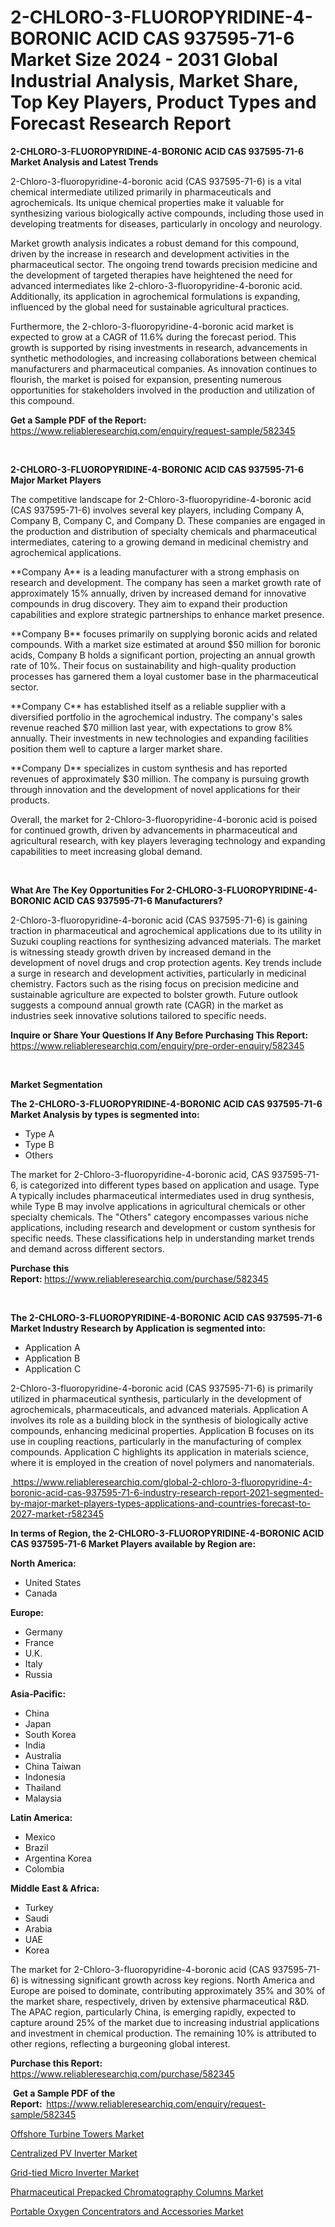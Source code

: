 <p><h1>2-CHLORO-3-FLUOROPYRIDINE-4-BORONIC ACID CAS 937595-71-6 Market Size 2024 - 2031 Global Industrial Analysis, Market Share, Top Key Players, Product Types and Forecast Research Report</h1></p><p><strong>2-CHLORO-3-FLUOROPYRIDINE-4-BORONIC ACID CAS 937595-71-6 Market Analysis and Latest Trends</strong></p>
<p><p>2-Chloro-3-fluoropyridine-4-boronic acid (CAS 937595-71-6) is a vital chemical intermediate utilized primarily in pharmaceuticals and agrochemicals. Its unique chemical properties make it valuable for synthesizing various biologically active compounds, including those used in developing treatments for diseases, particularly in oncology and neurology. </p><p>Market growth analysis indicates a robust demand for this compound, driven by the increase in research and development activities in the pharmaceutical sector. The ongoing trend towards precision medicine and the development of targeted therapies have heightened the need for advanced intermediates like 2-chloro-3-fluoropyridine-4-boronic acid. Additionally, its application in agrochemical formulations is expanding, influenced by the global need for sustainable agricultural practices.</p><p>Furthermore, the 2-chloro-3-fluoropyridine-4-boronic acid market is expected to grow at a CAGR of 11.6% during the forecast period. This growth is supported by rising investments in research, advancements in synthetic methodologies, and increasing collaborations between chemical manufacturers and pharmaceutical companies. As innovation continues to flourish, the market is poised for expansion, presenting numerous opportunities for stakeholders involved in the production and utilization of this compound.</p></p>
<p><strong>Get a Sample PDF of the Report:&nbsp;</strong> <a href="https://www.reliableresearchiq.com/enquiry/request-sample/582345?utm_campaign=1123&utm_medium=2&utm_source=Github&utm_content=ia&utm_term=08122024&utm_id=2-chloro-3-fluoropyridine-4-boronic-acid-cas-937595-71-6">https://www.reliableresearchiq.com/enquiry/request-sample/582345</a></p>
<p>&nbsp;</p>
<p><strong>2-CHLORO-3-FLUOROPYRIDINE-4-BORONIC ACID CAS 937595-71-6 Major Market Players</strong></p>
<p><p>The competitive landscape for 2-Chloro-3-fluoropyridine-4-boronic acid (CAS 937595-71-6) involves several key players, including Company A, Company B, Company C, and Company D. These companies are engaged in the production and distribution of specialty chemicals and pharmaceutical intermediates, catering to a growing demand in medicinal chemistry and agrochemical applications.</p><p>**Company A** is a leading manufacturer with a strong emphasis on research and development. The company has seen a market growth rate of approximately 15% annually, driven by increased demand for innovative compounds in drug discovery. They aim to expand their production capabilities and explore strategic partnerships to enhance market presence.</p><p>**Company B** focuses primarily on supplying boronic acids and related compounds. With a market size estimated at around $50 million for boronic acids, Company B holds a significant portion, projecting an annual growth rate of 10%. Their focus on sustainability and high-quality production processes has garnered them a loyal customer base in the pharmaceutical sector.</p><p>**Company C** has established itself as a reliable supplier with a diversified portfolio in the agrochemical industry. The company's sales revenue reached $70 million last year, with expectations to grow 8% annually. Their investments in new technologies and expanding facilities position them well to capture a larger market share.</p><p>**Company D** specializes in custom synthesis and has reported revenues of approximately $30 million. The company is pursuing growth through innovation and the development of novel applications for their products.</p><p>Overall, the market for 2-Chloro-3-fluoropyridine-4-boronic acid is poised for continued growth, driven by advancements in pharmaceutical and agricultural research, with key players leveraging technology and expanding capabilities to meet increasing global demand.</p></p>
<p>&nbsp;</p>
<p><strong>What Are The Key Opportunities For 2-CHLORO-3-FLUOROPYRIDINE-4-BORONIC ACID CAS 937595-71-6 Manufacturers?</strong></p>
<p><p>2-Chloro-3-fluoropyridine-4-boronic acid (CAS 937595-71-6) is gaining traction in pharmaceutical and agrochemical applications due to its utility in Suzuki coupling reactions for synthesizing advanced materials. The market is witnessing steady growth driven by increased demand in the development of novel drugs and crop protection agents. Key trends include a surge in research and development activities, particularly in medicinal chemistry. Factors such as the rising focus on precision medicine and sustainable agriculture are expected to bolster growth. Future outlook suggests a compound annual growth rate (CAGR) in the market as industries seek innovative solutions tailored to specific needs.</p></p>
<p><strong>Inquire or Share Your Questions If Any Before Purchasing This Report:</strong> <a href="https://www.reliableresearchiq.com/enquiry/pre-order-enquiry/582345?utm_campaign=1123&utm_medium=2&utm_source=Github&utm_content=ia&utm_term=08122024&utm_id=2-chloro-3-fluoropyridine-4-boronic-acid-cas-937595-71-6">https://www.reliableresearchiq.com/enquiry/pre-order-enquiry/582345</a></p>
<p>&nbsp;</p>
<p><strong>Market Segmentation</strong></p>
<p><strong>The 2-CHLORO-3-FLUOROPYRIDINE-4-BORONIC ACID CAS 937595-71-6 Market Analysis by types is segmented into:</strong></p>
<p><ul><li>Type A</li><li>Type B</li><li>Others</li></ul></p>
<p><p>The market for 2-Chloro-3-fluoropyridine-4-boronic acid, CAS 937595-71-6, is categorized into different types based on application and usage. Type A typically includes pharmaceutical intermediates used in drug synthesis, while Type B may involve applications in agricultural chemicals or other specialty chemicals. The "Others" category encompasses various niche applications, including research and development or custom synthesis for specific needs. These classifications help in understanding market trends and demand across different sectors.</p></p>
<p><strong>Purchase this Report:&nbsp;</strong><a href="https://www.reliableresearchiq.com/purchase/582345?utm_campaign=1123&utm_medium=2&utm_source=Github&utm_content=ia&utm_term=08122024&utm_id=2-chloro-3-fluoropyridine-4-boronic-acid-cas-937595-71-6">https://www.reliableresearchiq.com/purchase/582345</a></p>
<p>&nbsp;</p>
<p><strong>The 2-CHLORO-3-FLUOROPYRIDINE-4-BORONIC ACID CAS 937595-71-6 Market Industry Research by Application is segmented into:</strong></p>
<p><ul><li>Application A</li><li>Application B</li><li>Application C</li></ul></p>
<p><p>2-Chloro-3-fluoropyridine-4-boronic acid (CAS 937595-71-6) is primarily utilized in pharmaceutical synthesis, particularly in the development of agrochemicals, pharmaceuticals, and advanced materials. Application A involves its role as a building block in the synthesis of biologically active compounds, enhancing medicinal properties. Application B focuses on its use in coupling reactions, particularly in the manufacturing of complex compounds. Application C highlights its application in materials science, where it is employed in the creation of novel polymers and nanomaterials.</p></p>
<p><a href="https://www.reliableresearchiq.com/global-2-chloro-3-fluoropyridine-4-boronic-acid-cas-937595-71-6-industry-research-report-2021-segmented-by-major-market-players-types-applications-and-countries-forecast-to-2027-market-r582345?utm_campaign=1123&utm_medium=2&utm_source=Github&utm_content=ia&utm_term=08122024&utm_id=2-chloro-3-fluoropyridine-4-boronic-acid-cas-937595-71-6">&nbsp;https://www.reliableresearchiq.com/global-2-chloro-3-fluoropyridine-4-boronic-acid-cas-937595-71-6-industry-research-report-2021-segmented-by-major-market-players-types-applications-and-countries-forecast-to-2027-market-r582345</a></p>
<p><strong>In terms of Region, the 2-CHLORO-3-FLUOROPYRIDINE-4-BORONIC ACID CAS 937595-71-6 Market Players available by Region are:</strong></p>
<p>
    <p> <strong> North America: </strong>
        <ul>
            <li>United States</li>
            <li>Canada</li>
        </ul>
        </p> 
    <p> <strong> Europe: </strong>
        <ul>
            <li>Germany</li>
            <li>France</li>
            <li>U.K.</li>
            <li>Italy</li>
            <li>Russia</li>
        </ul>
        </p> 
    <p> <strong> Asia-Pacific: </strong>
        <ul>
            <li>China</li>
            <li>Japan</li>
            <li>South Korea</li>
            <li>India</li>
            <li>Australia</li>
            <li>China Taiwan</li>
            <li>Indonesia</li>
            <li>Thailand</li>
            <li>Malaysia</li>
        </ul>
        </p> 
    <p> <strong> Latin America: </strong>
        <ul>
            <li>Mexico</li>
            <li>Brazil</li>
            <li>Argentina Korea</li>
            <li>Colombia</li>
        </ul>
        </p> 
    <p> <strong> Middle East & Africa: </strong>
        <ul>
            <li>Turkey</li>
            <li>Saudi</li>
            <li>Arabia</li>
            <li>UAE</li>
            <li>Korea</li>
        </ul>
    </p>
    </p>
<p><p>The market for 2-Chloro-3-fluoropyridine-4-boronic acid (CAS 937595-71-6) is witnessing significant growth across key regions. North America and Europe are poised to dominate, contributing approximately 35% and 30% of the market share, respectively, driven by extensive pharmaceutical R&D. The APAC region, particularly China, is emerging rapidly, expected to capture around 25% of the market due to increasing industrial applications and investment in chemical production. The remaining 10% is attributed to other regions, reflecting a burgeoning global interest.</p></p>
<p><strong>Purchase this Report: </strong><a href="https://www.reliableresearchiq.com/purchase/582345?utm_campaign=1123&utm_medium=2&utm_source=Github&utm_content=ia&utm_term=08122024&utm_id=2-chloro-3-fluoropyridine-4-boronic-acid-cas-937595-71-6">https://www.reliableresearchiq.com/purchase/582345</a></p>
<p>&nbsp;<strong>Get a Sample PDF of the Report:&nbsp;&nbsp;</strong><a href="https://www.reliableresearchiq.com/enquiry/request-sample/582345?utm_campaign=1123&utm_medium=2&utm_source=Github&utm_content=ia&utm_term=08122024&utm_id=2-chloro-3-fluoropyridine-4-boronic-acid-cas-937595-71-6">https://www.reliableresearchiq.com/enquiry/request-sample/582345</a></p>
<p><strong></strong></p>
<p><p><a href="https://www.linkedin.com/pulse/offshore-turbine-towers-market-size-report-2024-2031-sales-nq64f?utm_campaign=1123&utm_medium=2&utm_source=Github&utm_content=ia&utm_term=08122024&utm_id=2-chloro-3-fluoropyridine-4-boronic-acid-cas-937595-71-6">Offshore Turbine Towers Market</a></p><p><a href="https://www.linkedin.com/pulse/market-insights-eval-pivot-research-8hzxe?utm_campaign=1123&utm_medium=2&utm_source=Github&utm_content=ia&utm_term=08122024&utm_id=2-chloro-3-fluoropyridine-4-boronic-acid-cas-937595-71-6">Centralized PV Inverter Market</a></p><p><a href="https://www.linkedin.com/pulse/strategic-analysis-grid-tied-micro-inverter-market-forecast-t2kuf?utm_campaign=1123&utm_medium=2&utm_source=Github&utm_content=ia&utm_term=08122024&utm_id=2-chloro-3-fluoropyridine-4-boronic-acid-cas-937595-71-6">Grid-tied Micro Inverter Market</a></p><p><a href="https://www.linkedin.com/pulse/the-sympatico-insight-9odme?utm_campaign=1123&utm_medium=2&utm_source=Github&utm_content=ia&utm_term=08122024&utm_id=2-chloro-3-fluoropyridine-4-boronic-acid-cas-937595-71-6">Pharmaceutical Prepacked Chromatography Columns Market</a></p><p><a href="https://www.linkedin.com/pulse/portable-oxygen-concentrators-accessories-market-size-4sxpc?utm_campaign=1123&utm_medium=2&utm_source=Github&utm_content=ia&utm_term=08122024&utm_id=2-chloro-3-fluoropyridine-4-boronic-acid-cas-937595-71-6">Portable Oxygen Concentrators and Accessories Market</a></p></p>